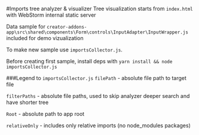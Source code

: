 #Imports tree analyzer & visualizer
Tree visualization starts from `index.html` with WebStorm internal static server

Data sample for `creator-addons-app\src\shared\components\Form\controls\InputAdapter\InputWrapper.js` included for demo vizualization

To make new sample use `importsCollector.js`.

Before creating first sample, install deps with `yarn install && node importsCollector.js`

###Legend to `importsCollector.js`
`filePath` - absolute file path to target file

`filterPaths` - absolute file paths, used to skip analyzer deeper search and have shorter tree


`Root` - absolute path to app root

`relativeOnly` - includes only relative imports (no node_modules packages)

